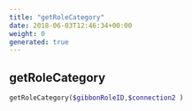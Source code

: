 ```yaml
---
title: "getRoleCategory"
date: 2018-06-03T12:46:34+00:00
weight: 0
generated: true
---
```


## getRoleCategory



```php
getRoleCategory($gibbonRoleID,$connection2 )
```





